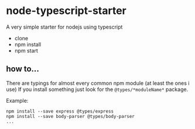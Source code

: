 # node-typescript-starter

A very simple starter for nodejs using typescript

* clone
* npm install
* npm start

## how to...
There are typings for almost every common npm module (at least the ones i use)
If you install something just look for the `@types/*moduleName*` package.

Example: 

```
npm install --save express @types/express 
npm install --save body-parser @types/body-parser
...
```
